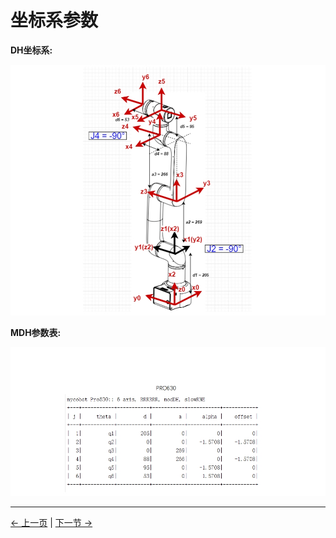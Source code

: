 # 坐标系参数

**DH坐标系:**

<div align=center><img src="../resources/2-ProductFeature/630DH.png"></div>


**MDH参数表:**

<div align=center><img src="../resources/2-ProductFeature/630DH_table.png"></div>

---

[← 上一页](./2.4-ElectricalCharacteristicParameter.md) | [下一节 →](../3-UserNotes/3-UserNotes.md)
